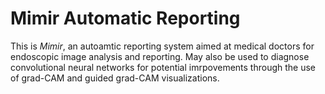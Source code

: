 # Mimir Automatic Reporting

This is *Mimir*, an autoamtic reporting system aimed at medical doctors for endoscopic image analysis and reporting. May also be used to diagnose convolutional neural networks for potential imrpovements through the use of grad-CAM and guided grad-CAM visualizations.
